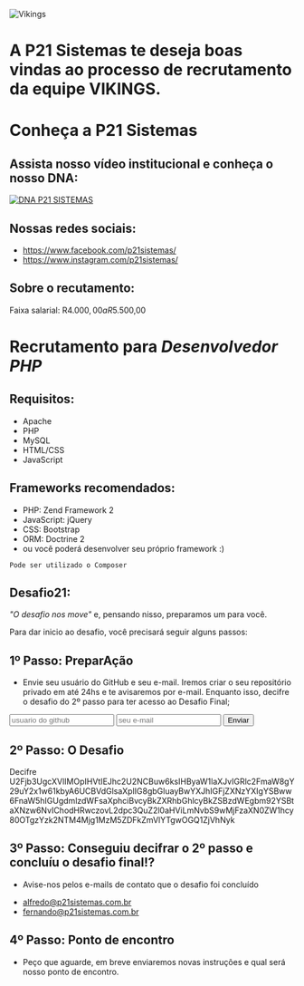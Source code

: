 ![Vikings](https://i.imgur.com/CF5sgS5.png)

# A P21 Sistemas te deseja boas vindas ao processo de recrutamento da equipe VIKINGS.

# Conheça a P21 Sistemas

## Assista nosso vídeo institucional e conheça o nosso DNA:

[![DNA P21 SISTEMAS](http://img.youtube.com/vi/rKKN_w5IiVY/0.jpg)](http://www.youtube.com/watch?v=rKKN_w5IiVY)

## Nossas redes sociais:

- https://www.facebook.com/p21sistemas/
- https://www.instagram.com/p21sistemas/

## Sobre o recutamento:

Faixa salarial: R$4.000,00 a R$5.500,00

# Recrutamento para _Desenvolvedor PHP_

## Requisitos:
- Apache
- PHP
- MySQL
- HTML/CSS
- JavaScript

## Frameworks recomendados:
- PHP: Zend Framework 2
- JavaScript: jQuery
- CSS: Bootstrap
- ORM: Doctrine 2
- ou você poderá desenvolver seu próprio framework :)

`Pode ser utilizado o Composer`

## Desafio21:

_"O desafio nos move"_ e, pensando nisso, preparamos um para você.

Para dar inicio ao desafio, você precisará seguir alguns passos:

## 1º Passo: PreparAção
 - Envie seu usuário do GitHub e seu e-mail. Iremos criar o seu repositório privado em até 24hs e te avisaremos por e-mail. Enquanto isso, decifre o desafio do 2º passo para ter acesso ao Desafio Final;
 
 <form action="https://formspree.io/alfredo@p21sistemas.com.br" method="POST" target="_blank">
	<input type="text" name="usuario_git_hub" placeholder="usuario do github" required>
	<input type="email" name="email" placeholder="seu e-mail" required>
	<input type="submit" value="Enviar">
</form> 
	
## 2º Passo: O Desafio 
Decifre
	U2Fjb3UgcXVlIMOpIHVtIEJhc2U2NCBuw6ksIHByaW1laXJvIGRlc2FmaW8gY29uY2x1w61kbyA6UCBVdGlsaXplIG8gbGluayBwYXJhIGFjZXNzYXIgYSBww6FnaW5hIGUgdmlzdWFsaXphciBvcyBkZXRhbGhlcyBkZSBzdWEgbm92YSBtaXNzw6NvIChodHRwczovL2dpc3QuZ2l0aHViLmNvbS9wMjFzaXN0ZW1hcy80OTgzYzk2NTM4Mjg1MzM5ZDFkZmVlYTgwOGQ1ZjVhNyk

## 3º Passo: Conseguiu decifrar o 2º passo e concluíu o desafio final!?
 - Avise-nos pelos e-mails de contato que o desafio foi concluído
 * alfredo@p21sistemas.com.br
 * fernando@p21sistemas.com.br
	
## 4º Passo: Ponto de encontro
 - Peço que aguarde, em breve enviaremos novas instruções e qual será nosso ponto de encontro.



